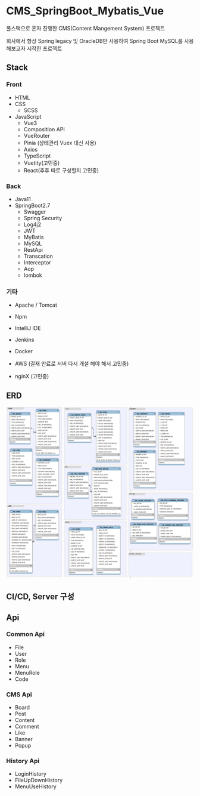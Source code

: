 # CMS_SpringBoot_Mybatis_Vue

풀스택으로 혼자 진행한 CMS(Content Mangement System) 프로젝트

회사에서 항상 Spring legacy 및 OracleDB만 사용하여
Spring Boot MySQL를 사용해보고자 시작한 프로젝트

## Stack


### Front 
- HTML
- CSS
  - SCSS
- JavaScript
  - Vue3
  - Composition API
  - VueRouter
  - Pinia (상태관리 Vuex 대신 사용)
  - Axios
  - TypeScript
  - Vuetity(고민중)
  - React(추후 따로 구성할지 고민중)

### Back
- Java11
- SpringBoot2.7
  - Swagger
  - Spring Security
  - Log4j2
  - JWT
  - MyBatis
  - MySQL
  - RestApi
  - Transcation
  - Interceptor
  - Aop
  - lombok
  
### 기타
 - Apache / Tomcat
 - Npm
 - IntelliJ IDE
 - Jenkins
 - Docker
 
 - AWS (결재 만료로 서버 다시 개설 해야 해서 고민중)
 - nginX (고민중)
 
## ERD
![readme/img.png](readme/erd.png)

## CI/CD, Server 구성


## Api

### Common Api
 - File
 - User
 - Role
 - Menu
 - MenuRole
 - Code

### CMS Api
 - Board
 - Post
 - Content
 - Comment
 - Like
 - Banner
 - Popup
 
### History Api
 - LoginHistory
 - FileUpDownHistory
 - MenuUseHistory
 
